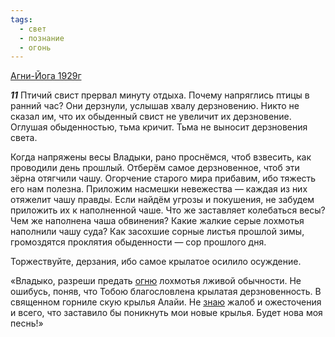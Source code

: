 ```yaml
---
tags:
  - свет
  - познание
  - огонь
---
```


[Агни-Йога 1929г](/agni/1929)

___11___
Птичий свист прервал минуту отдыха. Почему напряглись птицы в ранний час? Они дерзнули, услышав хвалу дерзновению. Никто не сказал им, что их обыденный свист не увеличит их дерзновение. Оглушая обыденностью, тьма кричит. Тьма не выносит дерзновения света.   

Когда напряжены весы Владыки, рано проснёмся, чтоб взвесить, как проводили день прошлый. Отберём самое дерзновенное, чтоб эти зёрна отягчили чашу. Огорчение старого мира прибавим, ибо тяжесть его нам полезна. Приложим насмешки невежества — каждая из них отяжелит чашу правды. Если найдём угрозы и покушения, не забудем приложить их к наполненной чаше. Что же заставляет колебаться весы? Чем же наполнена чаша обвинения? Какие жалкие серые лохмотья наполнили чашу суда? Как засохшие сорные листья прошлой зимы, громоздятся проклятия обыденности — сор прошлого дня.   

Торжествуйте, дерзания, ибо самое крылатое осилило осуждение.   

«Владыко, разреши предать [огню](/tag/#огонь) лохмотья лживой обычности. Не ошибусь, поняв, что Тобою благословлена крылатая дерзновенность. В священном горниле скую крылья Алайи. Не [знаю](/tag/#познание) жалоб и ожесточения и всего, что заставило бы поникнуть мои новые крылья. Будет нова моя песнь!»